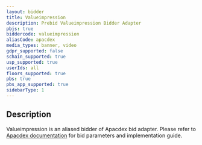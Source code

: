 ```yaml
---
layout: bidder
title: Valueimpression
description: Prebid Valueimpression Bidder Adapter
pbjs: true
biddercode: valueimpression
aliasCode: apacdex
media_types: banner, video
gdpr_supported: false
schain_supported: true
usp_supported: true
userIds: all
floors_supported: true
pbs: true
pbs_app_supported: true
sidebarType: 1
---
```


## Description

Valueimpression is an aliased bidder of Apacdex bid adapter. Please refer to [Apacdex documentation](https://docs.prebid.org/dev-docs/bidders/apacdex) for bid parameters and implementation guide.
